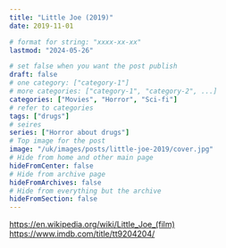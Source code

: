 ```yaml
---
title: "Little Joe (2019)"
date: 2019-11-01

# format for string: "xxxx-xx-xx"
lastmod: "2024-05-26"

# set false when you want the post publish
draft: false
# one category: ["category-1"]
# more categories: ["category-1", "category-2", ...]
categories: ["Movies", "Horror", "Sci-fi"]
# refer to categories
tags: ["drugs"]
# seires
series: ["Horror about drugs"]
# Top image for the post
image: "/uk/images/posts/little-joe-2019/cover.jpg"
# Hide from home and other main page
hideFromCenter: false
# Hide from archive page
hideFromArchives: false
# Hide from everything but the archive
hideFromSection: false
---
```

https://en.wikipedia.org/wiki/Little_Joe_(film)
https://www.imdb.com/title/tt9204204/
<!--more-->